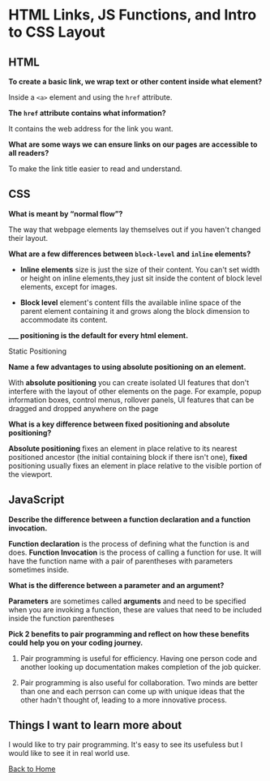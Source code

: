 # HTML Links, JS Functions, and Intro to CSS Layout

## HTML

**To create a basic link, we wrap text or other content inside what element?**

Inside a `<a>` element and using the `href` attribute.

**The `href` attribute contains what information?**

It contains the web address for the link you want.

**What are some ways we can ensure links on our pages are accessible to all readers?**

To make the link title easier to read and understand.

## CSS

**What is meant by “normal flow”?**

The way that webpage elements lay themselves out if you haven't changed their layout.

**What are a few differences between `block-level` and `inline` elements?**

- **Inline elements** size is just the size of their content. You can't set width or height on inline elements,they just sit inside the content of block level elements, except for images.

- **Block level** element's content fills the available inline space of the parent element containing it and grows along the block dimension to accommodate its content.

**___ positioning is the default for every html element.**

Static Positioning

**Name a few advantages to using absolute positioning on an element.**

With **absolute positioning** you can create isolated UI features that don't interfere with the layout of other elements on the page. For example, popup information boxes, control menus, rollover panels, UI features that can be dragged and dropped anywhere on the page

**What is a key difference between fixed positioning and absolute positioning?**

**Absolute positioning** fixes an element in place relative to its nearest positioned ancestor (the initial containing block if there isn't one), **fixed** positioning usually fixes an element in place relative to the visible portion of the viewport.

## JavaScript

**Describe the difference between a function declaration and a function invocation.**

**Function declaration** is the process of defining what the function is and does. **Function Invocation** is the process of calling a function for use. It will have the function name with a pair of parentheses with parameters sometimes inside.

**What is the difference between a parameter and an argument?**

**Parameters** are sometimes called **arguments** and need to be specified when you are invoking a function, these are values that need to be included inside the function parentheses

**Pick 2 benefits to pair programming and reflect on how these benefits could help you on your coding journey.**

1. Pair programming is useful for efficiency.  Having one person code and another looking up documentation makes completion of the job quicker.

2. Pair programming is also useful for collaboration.  Two minds are better than one and each perrson can come up with unique ideas that the other hadn't thought of, leading to a more innovative process.

## Things I want to learn more about

I would like to try pair programming.  It's easy to see its usefuless but I would like to see it in real world use.

[Back to Home](../README.md)
